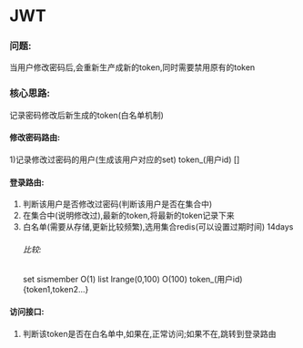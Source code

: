 # JWT
### 问题:
当用户修改密码后,会重新生产成新的token,同时需要禁用原有的token

### 核心思路:
记录密码修改后新生成的token(白名单机制)

#### 修改密码路由:
1)记录修改过密码的用户(生成该用户对应的set) token_(用户id) []

#### 登录路由:
1) 判断该用户是否修改过密码(判断该用户是否在集合中)
2) 在集合中(说明修改过),最新的token,将最新的token记录下来
3) 白名单(需要从存储,更新比较频繁),选用集合redis(可以设置过期时间) 14days 
    ###### 比较:
    set   sismember     O(1)
    list  lrange(0,100) O(100)
    token_(用户id)  {token1,token2...}

#### 访问接口:
1) 判断该token是否在白名单中,如果在,正常访问;如果不在,跳转到登录路由
    